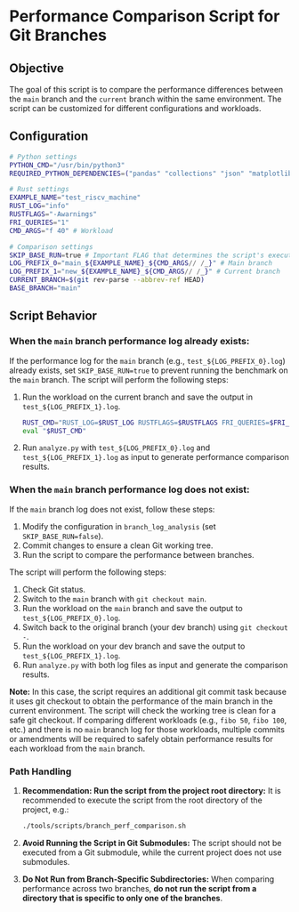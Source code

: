 # Performance Comparison Script for Git Branches

## Objective

The goal of this script is to compare the performance differences between the `main` branch and the `current` branch within the same environment. The script can be customized for different configurations and workloads.

## Configuration

```bash
# Python settings
PYTHON_CMD="/usr/bin/python3"
REQUIRED_PYTHON_DEPENDENCIES=("pandas" "collections" "json" "matplotlib" "numpy")

# Rust settings
EXAMPLE_NAME="test_riscv_machine"
RUST_LOG="info"
RUSTFLAGS="-Awarnings"
FRI_QUERIES="1" 
CMD_ARGS="f 40" # Workload

# Comparison settings
SKIP_BASE_RUN=true # Important FLAG that determines the script's execution mode.
LOG_PREFIX_0="main_${EXAMPLE_NAME}_${CMD_ARGS// /_}" # Main branch
LOG_PREFIX_1="new_${EXAMPLE_NAME}_${CMD_ARGS// /_}" # Current branch
CURRENT_BRANCH=$(git rev-parse --abbrev-ref HEAD)
BASE_BRANCH="main"
```


## Script Behavior

### When the `main` branch performance log already exists:

If the performance log for the `main` branch (e.g., `test_${LOG_PREFIX_0}.log`) already exists, set `SKIP_BASE_RUN=true` to prevent running the benchmark on the `main` branch. The script will perform the following steps:

1. Run the workload on the current branch and save the output in `test_${LOG_PREFIX_1}.log`.
   ```bash
   RUST_CMD="RUST_LOG=$RUST_LOG RUSTFLAGS=$RUSTFLAGS FRI_QUERIES=$FRI_QUERIES cargo run --release --example $EXAMPLE_NAME $CMD_ARGS"
   eval "$RUST_CMD"
   ```
2. Run `analyze.py` with `test_${LOG_PREFIX_0}.log` and `test_${LOG_PREFIX_1}.log` as input to generate performance comparison results.

### When the `main` branch performance log does not exist:

If the `main` branch log does not exist, follow these steps:

1. Modify the configuration in `branch_log_analysis` (set `SKIP_BASE_RUN=false`).
2. Commit changes to ensure a clean Git working tree.
3. Run the script to compare the performance between branches.

The script will perform the following steps:

1. Check Git status.
2. Switch to the `main` branch with `git checkout main`.
3. Run the workload on the `main` branch and save the output to `test_${LOG_PREFIX_0}.log`.
4. Switch back to the original branch (your dev branch) using `git checkout -`.
5. Run the workload on your dev branch and save the output to `test_${LOG_PREFIX_1}.log`.
6. Run `analyze.py` with both log files as input and generate the comparison results.

**Note:**
In this case, the script requires an additional git commit task because it uses git checkout to obtain the performance of the main branch in the current environment. The script will check the working tree is clean for a safe git checkout.
If comparing different workloads (e.g., `fibo 50`, `fibo 100`, etc.) and there is no `main` branch log for those workloads, multiple commits or amendments will be required to safely obtain performance results for each workload from the `main` branch.


### Path Handling

1. **Recommendation: Run the script from the project root directory:**
   It is recommended to execute the script from the root directory of the project, e.g.:
   ```bash
   ./tools/scripts/branch_perf_comparison.sh
   ```

2. **Avoid Running the Script in Git Submodules:**
   The script should not be executed from a Git submodule, while the current project does not use submodules.

3. **Do Not Run from Branch-Specific Subdirectories:**
   When comparing performance across two branches, **do not run the script from a directory that is specific to only one of the branches**. 

